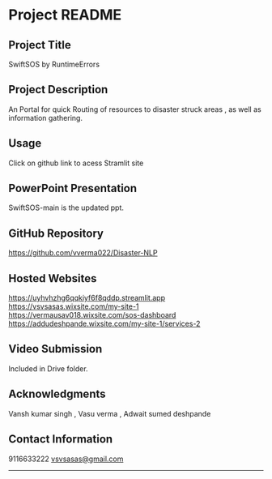 # Project README

## Project Title

SwiftSOS by RuntimeErrors

## Project Description

An Portal for quick Routing of resources to disaster struck areas , as well as information gathering.

## Usage

Click on github link to acess Stramlit site 

## PowerPoint Presentation

SwiftSOS-main is the updated ppt.

## GitHub Repository
<https://github.com/vverma022/Disaster-NLP>


## Hosted Websites
<https://uyhvhzhg6qqkiyf6f8qddp.streamlit.app>
<https://vsvsasas.wixsite.com/my-site-1>
<https://vermausav018.wixsite.com/sos-dashboard>
<https://addudeshpande.wixsite.com/my-site-1/services-2>



## Video Submission

Included in Drive folder.

## Acknowledgments

Vansh kumar singh , Vasu verma , Adwait sumed deshpande

## Contact Information

9116633222 vsvsasas@gmail.com

---
